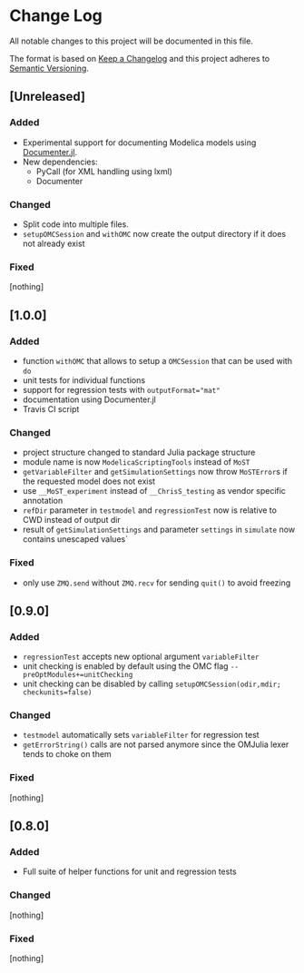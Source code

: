 # Change Log
All notable changes to this project will be documented in this file.

The format is based on [Keep a Changelog](http://keepachangelog.com/)
and this project adheres to [Semantic Versioning](http://semver.org/).

## [Unreleased]

### Added

* Experimental support for documenting Modelica models using [Documenter.jl](https://github.com/JuliaDocs/Documenter.jl).
* New dependencies:
  * PyCall (for XML handling using lxml)
  * Documenter

### Changed

* Split code into multiple files.
* `setupOMCSession` and `withOMC` now create the output directory if it does not already exist

### Fixed

[nothing]

## [1.0.0]

### Added

* function `withOMC` that allows to setup a `OMCSession` that can be used with `do`
* unit tests for individual functions
* support for regression tests with `outputFormat="mat"`
* documentation using Documenter.jl
* Travis CI script

### Changed

* project structure changed to standard Julia package structure
* module name is now `ModelicaScriptingTools` instead of `MoST`
* `getVariableFilter` and `getSimulationSettings` now throw `MoSTError`s if the requested model does not exist
* use `__MoST_experiment` instead of `__ChrisS_testing` as vendor specific annotation
* `refDir` parameter in `testmodel` and `regressionTest` now is relative to CWD instead of output dir
* result of `getSimulationSettings` and parameter `settings` in `simulate` now contains unescaped values`

### Fixed

* only use `ZMQ.send` without `ZMQ.recv` for sending `quit()` to avoid freezing

## [0.9.0]

### Added

* `regressionTest` accepts new optional argument `variableFilter`
* unit checking is enabled by default using the OMC flag `--preOptModules+=unitChecking`
* unit checking can be disabled by calling `setupOMCSession(odir,mdir; checkunits=false)`


### Changed

* `testmodel` automatically sets `variableFilter` for regression test
* `getErrorString()` calls are not parsed anymore since the OMJulia lexer tends to choke on them

### Fixed

[nothing]


## [0.8.0]

### Added

* Full suite of helper functions for unit and regression tests

### Changed

[nothing]

### Fixed

[nothing]
